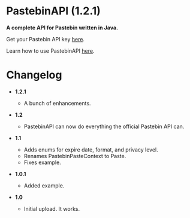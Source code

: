 PastebinAPI (1.2.1)
===========

**A complete API for Pastebin written in Java.**

Get your Pastebin API key [here](http://pastebin.com/api#1).

Learn how to use PastebinAPI [here](https://github.com/nrubin29/PastebinAPI/blob/master/src/me/nrubin29/pastebinapi/example/Example.java).

Changelog
===========

* **1.2.1**
  * A bunch of enhancements.

* **1.2**
  * PastebinAPI can now do everything the official Pastebin API can.

* **1.1**
  * Adds enums for expire date, format, and privacy level. 
  * Renames PastebinPasteContext to Paste. 
  * Fixes example.

* **1.0.1**
  * Added example.

* **1.0**
  * Initial upload. It works.
